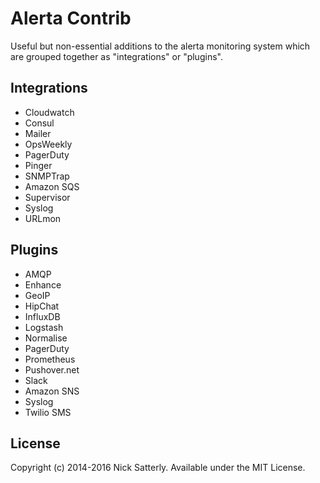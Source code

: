 Alerta Contrib
==============

Useful but non-essential additions to the alerta monitoring system
which are grouped together as "integrations" or "plugins".

Integrations
------------

  * Cloudwatch
  * Consul
  * Mailer
  * OpsWeekly
  * PagerDuty
  * Pinger
  * SNMPTrap
  * Amazon SQS
  * Supervisor
  * Syslog
  * URLmon

Plugins
-------

  * AMQP
  * Enhance
  * GeoIP
  * HipChat
  * InfluxDB
  * Logstash
  * Normalise
  * PagerDuty
  * Prometheus
  * Pushover.net
  * Slack
  * Amazon SNS
  * Syslog
  * Twilio SMS

License
-------

Copyright (c) 2014-2016 Nick Satterly. Available under the MIT License.

